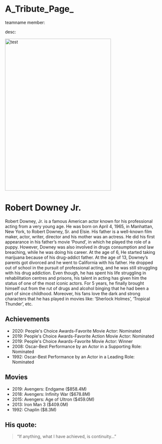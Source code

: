 # A_Tribute_Page_
teamname
member:

desc:


<!DOCTYPE html>
<html>
<body>
<head>
<style>

body {
  background-color: linen;
}

</style>
</head>

<img src="https://upload.wikimedia.org/wikipedia/commons/a/a2/Robert_Downey%2C_Jr._SDCC_2014_%28cropped%29.jpg" height="500" width="350" alt="test"/>   

<h1>Robert Downey Jr.</h1>
<p>Robert Downey, Jr. is a famous American actor known for his professional acting from a very young age. He was born on April 4, 1965, in Manhattan, New York, to Robert Downey, Sr. and Elsie. His father is a well-known film maker, actor, writer, director and his mother was an actress. He did his first appearance in his father’s movie ‘Pound’, in which he played the role of a puppy.
However, Downey was also involved in drugs consumption and law breaching, while he was doing his career. At the age of 6, He started taking marijuana because of his drug-addict father. At the age of 13, Downey’s parents got divorced and he went to California with his father. He dropped out of school in the pursuit of professional acting, and he was still struggling with his drug addiction.
Even though, he has spent his life struggling in rehabilitation centres and prisons, his talent in acting has given him the status of one of the most iconic actors. For 5 years, he finally brought himself out from the rut of drugs and alcohol binging that he had been a part of since childhood. Moreover, his fans love the dark and strong characters that he has played in movies like: ‘Sherlock Holmes’, ‘Tropical Thunder’, etc.</p>

<h2>Achievements</h2>

<ul>
  <li>2020: People's Choice Awards-Favorite Movie Actor: Nominated</li>
  <li>2019: People's Choice Awards-Favorite Action Movie Actor: Nominated</li>
  <li>2019: People's Choice Awards-Favorite Movie Actor: Winner</li>
  <li>2008: Oscar-Best Performance by an Actor in a Supporting Role: Nominated</li>
  <li>1992: Oscar-Best Performance by an Actor in a Leading Role: Nominated</li>
</ul>

<h2>Movies</h2>

<ul>
  <li>2019: Avengers: Endgame ($858.4M)</li>
  <li>2018: Avengers: Infinity War ($678.8M)</li>
  <li>2015: Avengers: Age of Ultron ($459.0M)</li>
  <li>2013: Iron Man 3 ($409.0M)</li>
  <li>1992: Chaplin ($8.3M)</li>
</ul>

<h2>His quote:</h2>
<blockquote cite="https://www.cheatsheet.com/entertainment/robert-downey-jr-describes-career-achievements-in-1-word.html/">
“If anything, what I have achieved, is continuity…”
</blockquote>


</body>
</html>
